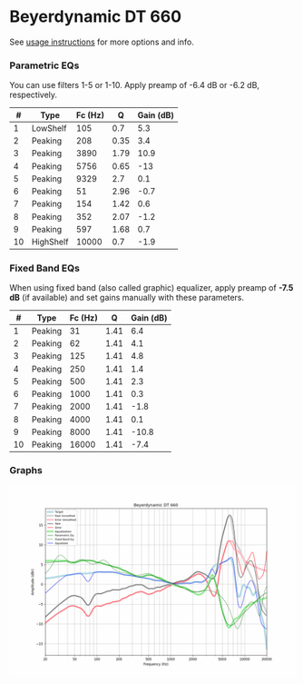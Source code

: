 # Beyerdynamic DT 660
See [usage instructions](https://github.com/jaakkopasanen/AutoEq#usage) for more options and info.

### Parametric EQs
You can use filters 1-5 or 1-10. Apply preamp of -6.4 dB or -6.2 dB, respectively.

|   # | Type      |   Fc (Hz) |    Q |   Gain (dB) |
|-----|-----------|-----------|------|-------------|
|   1 | LowShelf  |       105 | 0.7  |         5.3 |
|   2 | Peaking   |       208 | 0.35 |         3.4 |
|   3 | Peaking   |      3890 | 1.79 |        10.9 |
|   4 | Peaking   |      5756 | 0.65 |       -13   |
|   5 | Peaking   |      9329 | 2.7  |         0.1 |
|   6 | Peaking   |        51 | 2.96 |        -0.7 |
|   7 | Peaking   |       154 | 1.42 |         0.6 |
|   8 | Peaking   |       352 | 2.07 |        -1.2 |
|   9 | Peaking   |       597 | 1.68 |         0.7 |
|  10 | HighShelf |     10000 | 0.7  |        -1.9 |

### Fixed Band EQs
When using fixed band (also called graphic) equalizer, apply preamp of **-7.5 dB** (if available) and set gains manually with these parameters.

|   # | Type    |   Fc (Hz) |    Q |   Gain (dB) |
|-----|---------|-----------|------|-------------|
|   1 | Peaking |        31 | 1.41 |         6.4 |
|   2 | Peaking |        62 | 1.41 |         4.1 |
|   3 | Peaking |       125 | 1.41 |         4.8 |
|   4 | Peaking |       250 | 1.41 |         1.4 |
|   5 | Peaking |       500 | 1.41 |         2.3 |
|   6 | Peaking |      1000 | 1.41 |         0.3 |
|   7 | Peaking |      2000 | 1.41 |        -1.8 |
|   8 | Peaking |      4000 | 1.41 |         0.1 |
|   9 | Peaking |      8000 | 1.41 |       -10.8 |
|  10 | Peaking |     16000 | 1.41 |        -7.4 |

### Graphs
![](./Beyerdynamic%20DT%20660.png)
